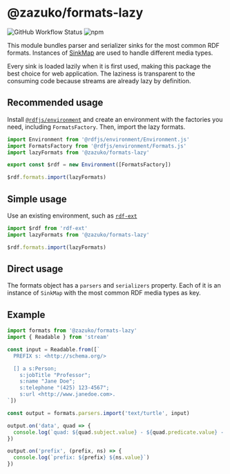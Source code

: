 # @zazuko/formats-lazy
![GitHub Workflow Status](https://img.shields.io/github/actions/workflow/status/zazuko/formats-lazy/test.yaml)
![npm](https://img.shields.io/npm/v/@zazuko/formats-lazy)

This module bundles parser and serializer sinks for the most common RDF formats.
Instances of [SinkMap](https://github.com/rdfjs-base/sink-map) are used to handle different media types.

Every sink is loaded lazily when it is first used, making this package the best choice for web application. The laziness
is transparent to the consuming code because streams are already lazy by definition.

## Recommended usage

Install [`@rdfjs/environment`](https://npm.im/@rdfjs/environment) and create an environment with the factories you need, including `FormatsFactory`.
Then, import the lazy formats.

```js
import Environment from '@rdfjs/environment/Environment.js'
import FormatsFactory from '@rdfjs/environment/Formats.js'
import lazyFormats from '@zazuko/formats-lazy'

export const $rdf = new Environment([FormatsFactory])

$rdf.formats.import(lazyFormats)
```

## Simple usage

Use an existing environment, such as [`rdf-ext`](https://npm.im/rdf-ext)

```js
import $rdf from 'rdf-ext'
import lazyFormats from '@zazuko/formats-lazy'

$rdf.formats.import(lazyFormats)
```

## Direct usage

The formats object has a `parsers` and `serializers` property.
Each of it is an instance of `SinkMap` with the most common RDF media types as key.

## Example

```javascript
import formats from '@zazuko/formats-lazy'
import { Readable } from 'stream'

const input = Readable.from([`
  PREFIX s: <http://schema.org/>

  [] a s:Person;
    s:jobTitle "Professor";
    s:name "Jane Doe";
    s:telephone "(425) 123-4567";
    s:url <http://www.janedoe.com>.
`])

const output = formats.parsers.import('text/turtle', input)

output.on('data', quad => {
  console.log(`quad: ${quad.subject.value} - ${quad.predicate.value} - ${quad.object.value}`)
})

output.on('prefix', (prefix, ns) => {
  console.log(`prefix: ${prefix} ${ns.value}`)
})
```
